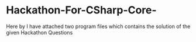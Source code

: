 # Hackathon-For-CSharp-Core-
Here by I have attached two program files which contains the solution of the given Hackathon Questions

